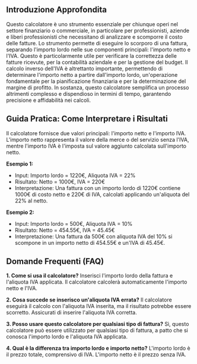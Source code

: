 ## Introduzione Approfondita

Questo calcolatore è uno strumento essenziale per chiunque operi nel settore finanziario o commerciale, in particolare per professionisti, aziende e liberi professionisti che necessitano di analizzare e scomporre il costo delle fatture.  Lo strumento permette di eseguire lo scorporo di una fattura, separando l'importo lordo nelle sue componenti principali: l'importo netto e l'IVA.  Questo è particolarmente utile per verificare la correttezza delle fatture ricevute, per la contabilità aziendale e per la gestione del budget.  Il calcolo inverso dell'IVA è altrettanto importante, permettendo di determinare l'importo netto a partire dall'importo lordo, un'operazione fondamentale per la pianificazione finanziaria e per la determinazione del margine di profitto.  In sostanza, questo calcolatore semplifica un processo altrimenti complesso e dispendioso in termini di tempo, garantendo precisione e affidabilità nei calcoli.

## Guida Pratica: Come Interpretare i Risultati

Il calcolatore fornisce due valori principali: l'importo netto e l'importo IVA. L'importo netto rappresenta il valore della merce o del servizio senza l'IVA, mentre l'importo IVA è l'imposta sul valore aggiunto calcolata sull'importo netto.

**Esempio 1:**
- Input: Importo lordo = 1220€, Aliquota IVA = 22%
- Risultato: Netto = 1000€, IVA = 220€
- Interpretazione:  Una fattura con un importo lordo di 1220€ contiene 1000€ di costo netto e 220€ di IVA, calcolati applicando un'aliquota del 22% al netto.

**Esempio 2:**
- Input: Importo lordo = 500€, Aliquota IVA = 10%
- Risultato: Netto = 454.55€, IVA = 45.45€
- Interpretazione: Una fattura da 500€ con aliquota IVA del 10% si scompone in un importo netto di 454.55€ e un'IVA di 45.45€.

## Domande Frequenti (FAQ)

**1. Come si usa il calcolatore?**
Inserisci l'importo lordo della fattura e l'aliquota IVA applicata. Il calcolatore calcolerà automaticamente l'importo netto e l'IVA.

**2. Cosa succede se inserisco un'aliquota IVA errata?**
Il calcolatore eseguirà il calcolo con l'aliquota IVA inserita, ma il risultato potrebbe essere scorretto. Assicurati di inserire l'aliquota IVA corretta.

**3. Posso usare questo calcolatore per qualsiasi tipo di fattura?**
Sì, questo calcolatore può essere utilizzato per qualsiasi tipo di fattura, a patto che si conosca l'importo lordo e l'aliquota IVA applicata.

**4. Qual è la differenza tra importo lordo e importo netto?**
L'importo lordo è il prezzo totale, comprensivo di IVA. L'importo netto è il prezzo senza IVA.